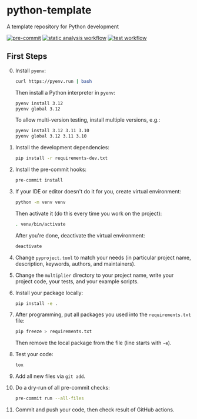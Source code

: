 # python-template
A template repository for Python development

[![pre-commit](https://img.shields.io/badge/pre--commit-enabled-brightgreen?logo=pre-commit)](https://github.com/pre-commit/pre-commit)
[![static analysis workflow](https://github.com/BioDisCo/python-template/actions/workflows/pre-commit.yaml/badge.svg)](https://github.com/BioDisCo/python-template/actions/workflows/pre-commit.yaml/)
[![test workflow](https://github.com/BioDisCo/python-template/actions/workflows/test.yaml/badge.svg)](https://github.com/BioDisCo/python-template/actions/workflows/test.yaml/)

## First Steps

0. Install `pyenv`:
   ```bash
   curl https://pyenv.run | bash
   ```
   Then install a Python interpreter in `pyenv`:
   ```bash
   pyenv install 3.12
   pyenv global 3.12
   ```
   To allow multi-version testing, install multiple versions, e.g.:
   ```bash
   pyenv install 3.12 3.11 3.10
   pyenv global 3.12 3.11 3.10
   ```

1. Install the development dependencies:
   ```bash
   pip install -r requirements-dev.txt
   ```

2. Install the pre-commit hooks:
   ```bash
   pre-commit install
   ```

3. If your IDE or editor doesn't do it for you, create virtual environment:
   ```bash
   python -m venv venv
   ```
   Then activate it (do this every time you work on the project):
   ```bash
   . venv/bin/activate
   ```
   After you're done, deactivate the virtual environment:
   ```bash
   deactivate
   ```

4. Change `pyproject.toml` to match your needs (in particular project name,
   description, keywords, authors, and maintainers).

5. Change the `multiplier` directory to your project name, write your project
   code, your tests, and your example scripts.

6. Install your package locally:
   ```bash
   pip install -e .
   ```

7. After programming, put all packages you used into the
   `requirements.txt` file:
   ```bash
   pip freeze > requirements.txt
   ```
   Then remove the local package from the file (line starts with `-e`).

8. Test your code:
   ```bash
   tox
   ```

9. Add all new files via `git add`.

10. Do a dry-run of all pre-commit checks:
    ```bash
    pre-commit run --all-files
    ```

11. Commit and push your code, then check result of GitHub actions.
